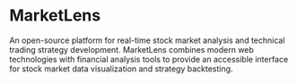 # MarketLens
An open-source platform for real-time stock market analysis and technical trading strategy development. MarketLens combines modern web technologies with financial analysis tools to provide an accessible interface for stock market data visualization and strategy backtesting.
